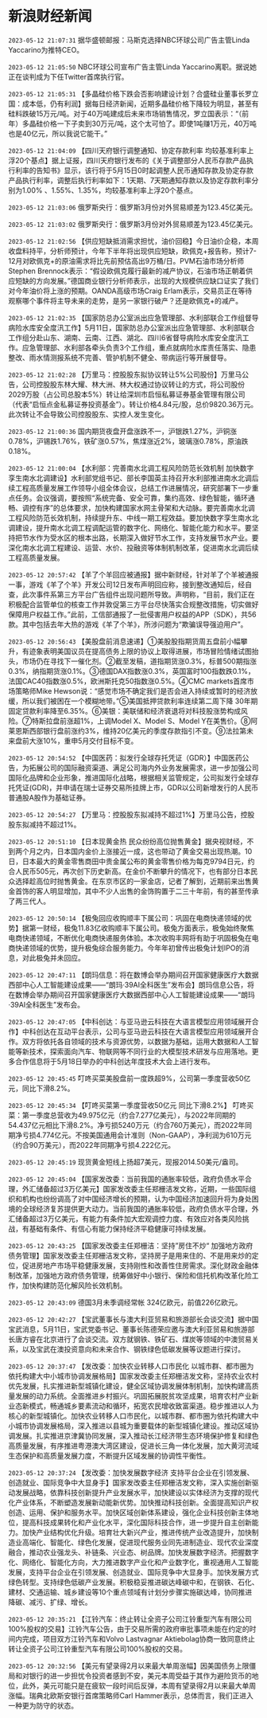 # 新浪财经新闻
`2023-05-12 21:07:31` 据华盛顿邮报：马斯克选择NBC环球公司广告主管Linda Yaccarino为推特CEO。

`2023-05-12 21:05:50` NBC环球公司宣布广告主管Linda Yaccarino离职。据说她正在谈判成为下任Twitter首席执行官。

`2023-05-12 21:05:31` 【多晶硅价格下跌会否影响建设计划？合盛硅业董事长罗立国：成本低，仍有利润】据每日经济新闻，近期多晶硅价格下降较为明显，甚至有硅料跌破15万元/吨。对于40万吨建成后未来市场销售情况，罗立国表示：“（前年）多晶硅价格一下子卖到30万元/吨，这个太可怕了。即使1吨赚1万元，40万吨也是40亿元，所以我说它能干。”

`2023-05-12 21:04:09` 【四川天府银行调整通知、协定存款利率 均较基准利率上浮20个基点】据上证报，四川天府银行发布的《关于调整部分人民币存款产品执行利率的告知书》显示，该行将于5月15日0时起调整人民币通知存款及协定存款产品执行利率，调整后执行利率如下：1天期、7天期通知存款以及协定存款利率分别为1.00% 、1.55%、1.35%，均较基准利率上浮20个基点。

`2023-05-12 21:03:06` 俄罗斯央行：俄罗斯3月份对外贸易顺差为123.45亿美元。

`2023-05-12 21:03:02` 俄罗斯央行：俄罗斯3月份对外贸易顺差为123.45亿美元。

`2023-05-12 21:02:56` 【供应短缺抵消需求担忧，油价回稳】今日油价企稳，本周收盘料持平，分析师预计，今年下半年将出现供应短缺，欧佩克+报告称，预计7-12月对欧佩克+的原油需求将比先前预估高出9万桶/日。PVM石油市场分析师Stephen Brennock表示：“假设欧佩克履行最新的减产协议，石油市场正朝着供应短缺的方向发展。”德国商业银行分析师表示，出现的大规模供应缺口证实了我们对今年油价将上涨的预期。OANDA高级市场Craig Erlam表示，交易员正在等待观察哪个事件将主导未来的走势，是另一家银行破产？还是欧佩克+的减产。

`2023-05-12 21:02:35` 【国家防总办公室派出应急管理部、水利部联合工作组督导病险水库安全度汛工作】5月11日，国家防总办公室派出应急管理部、水利部联合工作组分赴山东、湖南、云南、江西、湖北、四川6省督导病险水库安全度汛工作。应急管理部、水利部各牵头负责3个工作组，重点就病险水库责任落实、隐患整改、雨水情测报系统不完善、管护机制不健全、带病运行等开展督导。

`2023-05-12 21:02:28` 【万里马：控股股东拟协议转让5%公司股份】万里马公告，公司控股股东林大耀、林大洲、林大权通过协议转让的方式，将公司股份2029万股（占公司总股本5%）转让给深圳市启恒私募证券基金管理有限公司（代表“启恒点金私募证券投资基金”）。转让价格4.84元/股，总价9820.36万元。此次转让不会导致公司控股股东、实控人发生变化。

`2023-05-12 21:00:36` 国内期货夜盘开盘涨跌不一，沪银跌1.27%，沪铜涨0.78%，沪锡跌1.76%，铁矿涨0.57%，焦煤涨近2%，玻璃涨0.78%，原油跌0.18%。

`2023-05-12 21:00:04` 【水利部：完善南水北调工程风险防范长效机制 加快数字孪生南水北调建设】水利部党组书记、部长李国英主持召开水利部推进南水北调后续工程高质量发展工作领导小组全体会议，总结工作进展情况，研究部署下一步重点任务。会议强调，要按照“系统完备、安全可靠，集约高效、绿色智能，循环通畅、调控有序”的总体要求，加快构建国家水网主骨架和大动脉。要完善南水北调工程风险防范长效机制，持续提升东、中线一期工程效益。要加快数字孪生南水北调建设，提升南水北调工程调配运管的数字化、网络化、智能化能力和水平。要坚持把节水作为受水区的根本出路，长期深入做好节水工作，支持发展节水产业。要深化南水北调工程建设、运营、水价、投融资等体制机制改革，促进南水北调后续工程高质量发展。

`2023-05-12 20:57:42` 【羊了个羊回应被通报】据中新财经，针对羊了个羊被通报一事，游戏《羊了个羊》开发公司12日发布声明回应称，接到整改通知后，经自查，此次事件系第三方平台广告组件出现问题所导致。声明称，“目前，我们正在积极配合监管单位的核查工作并敦促第三方平台尽快落实合规整改措施，切实做好保障用户权益工作。”此前，工信部通报了一批侵害用户权益的APP（SDK），共56款。其中包括去年大热的游戏《羊了个羊》，所涉问题为“欺骗误导强迫用户”。

`2023-05-12 20:56:43` 【美股盘前消息速递】①美股股指期货周五盘前小幅攀升，有迹象表明美国议员在提高债务上限的协议上取得进展，市场冒险情绪试图抬头，市场仍在寻找下一催化剂。②截至发稿，道指期货涨0.3%，标普500期指涨0.3%，纳指期货涨0.1%。③德国DAX指数涨0.3%，英国富时100指数跌0.1%，法国CAC40指数涨0.5%，欧洲斯托克50指数涨0.5%。④CMC markets首席市场策略师Mike Hewson说：“感觉市场不确定我们是否会进入持续或暂时的经济放缓，所以我们被困在一个模糊地带。”⑤美国抵押贷款利率连续第二周下降 30年期固定贷款利率降至6.35%。⑥美银：美联储和经济衰退将对科技股涨势构成风险。⑦特斯拉盘前涨超1%，上调Model X、Model S、Model Y在美售价。⑧阿莱恩斯西部银行盘前涨约3%，维持20亿美元的季度存款指引不变。⑨法拉第未来盘前大涨10%，重申5月交付目标不变。

`2023-05-12 20:54:52` 【中国医药：拟发行全球存托凭证（GDR）】中国医药公告，为拓展公司的国际融资渠道、满足公司海内外业务发展需求，进一步加强公司国际化品牌和企业形象，推进国际化战略，根据相关监管规定，公司拟发行全球存托凭证(GDR)，并申请在瑞士证券交易所挂牌上市，GDR以公司新增发行的人民币普通股A股作为基础证券。

`2023-05-12 20:54:27` 【万里马：控股股东拟减持不超过1%】万里马公告，控股股东拟减持不超过1%。

`2023-05-12 20:51:10` 【日本现黄金热 民众纷纷高位抛售黄金】据央视财经，不到两个月之内，日本国内金价上涨接近一成，这也带动了黄金交易出现热潮。10日，日本最大的黄金零售商田中贵金属公布的黄金零售价格为每克9794日元，约合人民币505元，再次创下历史新高。在金价不断攀升的情况下，也有部分日本民众选择趁高位时抛售黄金。在东京市区的一家金店，记者了解到，近期前来出售黄金首饰的客人明显增加，其中不少人出售的金饰购置于二三十年前，有的甚至传承了两三代人。

`2023-05-12 20:50:14` 【极兔回应收购顺丰下属公司：巩固在电商快递领域的优势】据第一财经，极兔11.83亿收购顺丰下属公司。极兔方面表示，极兔始终聚焦电商快递领域，不断优化电商快递服务体验。本次收购丰网将有助于巩固极兔在电商快递领域的优势，提升极兔综合服务能力。今年年初曾传出极兔计划IPO的消息，对此极兔并未回应。

`2023-05-12 20:47:11` 【朗玛信息：将在数博会举办期间召开国家健康医疗大数据西部中心人工智能建设成果——“朗玛·39AI全科医生”发布会】朗玛信息公告，将在数博会举办期间召开国家健康医疗大数据西部中心人工智能建设成果——“朗玛·39AI全科医生”发布会。

`2023-05-12 20:47:05` 【中科创达：与亚马逊云科技在大语言模型应用领域展开合作】中科创达在互动平台表示，公司与亚马逊云科技在大语言模型应用领域展开合作。双方将依托各自领域的技术与资源优势，以数据为基础，运用大数据和人工智能等新技术，探索面向汽车、物联网等不同行业的大模型技术研发与应用落地。更多合作信息将于5月18日举办的中科创达年度技术大会上进行发布。

`2023-05-12 20:45:45` 叮咚买菜美股盘前一度跌超9%，公司第一季度营收50亿元，同比下滑8.2%。

`2023-05-12 20:45:34` 【叮咚买菜第一季度营收50亿元 同比下滑8.2%】 叮咚买菜：第一季度总营收为49.975亿元（约合7.277亿美元），与2022年同期的54.437亿元相比下滑8.2%。净亏损5240万元（约合760万美元），而2022年同期净亏损4.774亿元。不按美国通用会计准则（Non-GAAP），净利润为610万元（约合90万美元），而2022年同期净亏损4.222亿元。

`2023-05-12 20:45:19` 现货黄金短线上扬超7美元，现报2014.50美元/盎司。

`2023-05-12 20:45:04` 【国家发改委：当前我国的通胀率较低，政府负债水平合理，外汇储备超过3万亿美元】国家发改委主任郑栅洁发文称，近期，一些国际组织和机构也纷纷调高了对中国经济增长的预期，认为中国经济加速回升将为身处困境的全球经济复苏提供更大动力。当前我国的通胀率较低，政府负债水平合理，外汇储备超过3万亿美元，有能力有条件加大宏观调控力度、有效应对各类风险挑战，有基础有条件、有信心有能力保持经济平稳健康可持续发展。

`2023-05-12 20:43:25` 【国家发改委主任郑栅洁：坚持”房住不炒“ 加强地方政府债务管理】国家发改委主任郑栅洁发文称，坚持房子是用来住的、不是用来炒的定位，促进房地产市场平稳健康发展，支持刚性和改善性住房需求。深化财政金融体制改革，加强地方政府债务管理，统筹做好中小银行、保险和信托机构改革化险工作，加快构建防范化解风险长效机制。

`2023-05-12 20:43:09` 德国3月未季调经常帐 324亿欧元，前值226亿欧元。

`2023-05-12 20:42:27` 【宝武董事长与澳大利亚贸易和旅游部长会谈交流】据中国宝武消息，5月11日，宝武党委书记、董事长陈德荣应邀与澳大利亚贸易和旅游部长唐方睿在北京进行了会谈交流。双方就钢铁、铁矿石、煤炭等领域的中澳贸易关系，以及宝武在澳投资意向和未来合作、钢铁绿色低碳发展等议题进行探讨。

`2023-05-12 20:37:47` 【发改委：加快农业转移人口市民化 以城市群、都市圈为依托构建大中小城市协调发展格局】国家发改委主任郑栅洁发文称，坚持农业农村优先发展，扎实推进新型城镇化建设，健全区域协调发展体制机制，加快构建高质量发展的动力系统。全面推进乡村振兴。巩固拓展脱贫攻坚成果，培育农村产业新业态新模式，畅通城乡要素流动和循环，拓宽农民增收致富渠道。稳步推进以人为核心的新型城镇化。加快农业转移人口市民化，以城市群、都市圈为依托构建大中小城市协调发展格局，深入推进以县城为重要载体的新型城镇化建设。推动区域协调发展。扎实推进京津冀协同发展，深入推动长江经济带生态环境保护修复和绿色高质量发展，有序推进粤港澳大湾区建设，促进长三角一体化发展，加大黄河流域生态保护和高质量发展力度，不断提升区域发展的协调性平衡性。

`2023-05-12 20:37:24` 【发改委：加快发展数字经济 支持平台企业在引领发展、创造就业、国际竞争中大显身手】国家发改委主任郑栅洁发文称，深入实施创新驱动发展战略，依靠科技创新提升产业发展水平，加快建设以实体经济为支撑的现代化产业体系，不断塑造发展新动能新优势。加快推动科技创新。全面提高知识产权创造、运用、保护和服务水平。加快区域创新体系建设，强化企业科技创新主体地位，提高科技成果转化和产业化水平，深化国际科技合作，进一步提升自主创新能力。加快产业结构优化升级。培育壮大新兴产业，推进传统产业改造提升，加快制造业高端化、智能化、绿色化发展，促进现代服务业同先进制造业、现代农业深度融合，推动农业强龙头、补链条、兴业态、树品牌。加快发展数字经济。把握数字化、网络化、智能化方向，大力推进数字产业化和产业数字化，重视通用人工智能发展，支持平台企业在引领发展、创造就业、国际竞争中大显身手。加快发展方式绿色转型。支持绿色低碳产业发展。积极稳妥推进碳达峰碳中和，在钢铁、石化、建材、交通运输、城乡建设等10个重点领域有计划分步骤实施碳达峰，协同推进降碳、减污、扩绿、增长。

`2023-05-12 20:35:21` 【江铃汽车：终止转让全资子公司江铃重型汽车有限公司100%股权的交易】江铃汽车公告，由于交易所需的政府审批事项未能在约定的时间内完成，项目双方江铃汽车和Volvo Lastvagnar Aktiebolag协商一致同意终止转让全资子公司江铃重型汽车有限公司100%股权的交易。

`2023-05-12 20:32:56` 【美元有望录得2月以来最大单周涨幅】因美国债务上限僵局和对银行的进一步担忧令投资者感到不安，美元本周受益于其作为避险货币的地位，此外，美元可能只是在疲软一段时间后反弹，本周有望录得2月以来最大单周涨幅。瑞典北欧斯安银行首席策略师Carl Hammer表示，总体而言，我们正进入一种更为防守的状态。


